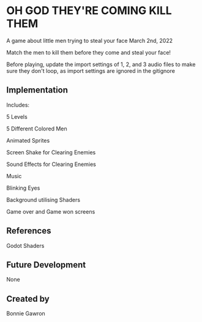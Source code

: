 # OH GOD THEY'RE COMING KILL THEM
A game about little men trying to steal your face
March 2nd, 2022

Match the men to kill them before they come and steal your face!

Before playing, update the import settings of 1, 2, and 3 audio files to make sure they don't loop, as import settings are ignored in the gitignore

## Implementation
Includes:

5 Levels

5 Different Colored Men

Animated Sprites

Screen Shake for Clearing Enemies

Sound Effects for Clearing Enemies

Music

Blinking Eyes

Background utilising Shaders

Game over and Game won screens

## References
Godot Shaders

## Future Development
None

## Created by
Bonnie Gawron
